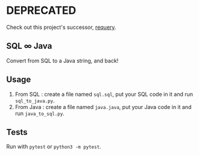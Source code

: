 # DEPRECATED

Check out this project's successor, [requery](https://github.com/mlevesquedion/requery).

## SQL ∞ Java

Convert from SQL to a Java string, and back!

## Usage

1. From SQL : create a file named ```sql.sql```, put your SQL code in it and run ```sql_to_java.py```.
2. From Java : create a file named ```java.java```, put your Java code in it and run ```java_to_sql.py```.

## Tests

Run with ```pytest``` or ```python3 -m pytest```.